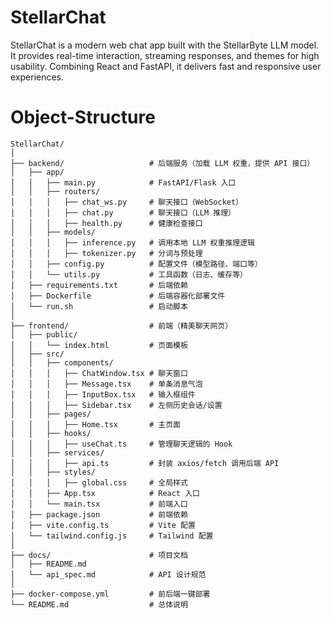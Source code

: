 # StellarChat
StellarChat is a modern web chat app built with the StellarByte LLM model. It provides real-time interaction, streaming responses, and themes for high usability. Combining React and FastAPI, it delivers fast and responsive user experiences.

# Object-Structure
```
StellarChat/
│
├── backend/                   # 后端服务（加载 LLM 权重，提供 API 接口）
│   ├── app/
│   │   ├── main.py            # FastAPI/Flask 入口
│   │   ├── routers/
│   │   │   ├── chat_ws.py     # 聊天接口（WebSocket）
│   │   │   ├── chat.py        # 聊天接口（LLM 推理）
│   │   │   ├── health.py      # 健康检查接口
│   │   ├── models/
│   │   │   ├── inference.py   # 调用本地 LLM 权重推理逻辑
│   │   │   ├── tokenizer.py   # 分词与预处理
│   │   ├── config.py          # 配置文件（模型路径、端口等）
│   │   └── utils.py           # 工具函数（日志、缓存等）
│   ├── requirements.txt       # 后端依赖
│   ├── Dockerfile             # 后端容器化部署文件
│   └── run.sh                 # 启动脚本
│
├── frontend/                  # 前端（精美聊天网页）
│   ├── public/
│   │   └── index.html         # 页面模板
│   ├── src/
│   │   ├── components/
│   │   │   ├── ChatWindow.tsx # 聊天窗口
│   │   │   ├── Message.tsx    # 单条消息气泡
│   │   │   ├── InputBox.tsx   # 输入框组件
│   │   │   ├── Sidebar.tsx    # 左侧历史会话/设置
│   │   ├── pages/
│   │   │   ├── Home.tsx       # 主页面
│   │   ├── hooks/
│   │   │   ├── useChat.ts     # 管理聊天逻辑的 Hook
│   │   ├── services/
│   │   │   ├── api.ts         # 封装 axios/fetch 调用后端 API
│   │   ├── styles/
│   │   │   ├── global.css     # 全局样式
│   │   ├── App.tsx            # React 入口
│   │   └── main.tsx           # 前端入口
│   ├── package.json           # 前端依赖
│   ├── vite.config.ts         # Vite 配置
│   └── tailwind.config.js     # Tailwind 配置
│
├── docs/                      # 项目文档
│   ├── README.md
│   └── api_spec.md            # API 设计规范
│
├── docker-compose.yml         # 前后端一键部署
└── README.md                  # 总体说明
```